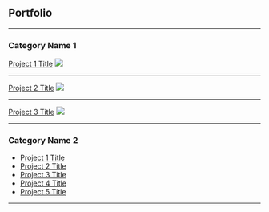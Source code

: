 ## Portfolio

---

### Category Name 1 

[Project 1 Title](/sample_page)
<img src="img/dummy_thumbnail.jpg?raw=true"/>

---
[Project 2 Title](/pdf/sample_presentation.pdf)
<img src="img/dummy_thumbnail.jpg?raw=true"/>

---
[Project 3 Title](http://example.com/)
<img src="img/dummy_thumbnail.jpg?raw=true"/>

---

### Category Name 2

- [Project 1 Title](http://example.com/)
- [Project 2 Title](http://example.com/)
- [Project 3 Title](http://example.com/)
- [Project 4 Title](http://example.com/)
- [Project 5 Title](http://example.com/)

---
